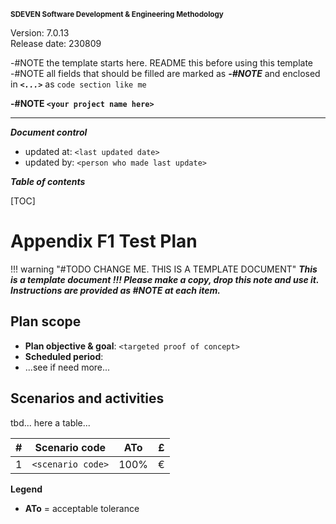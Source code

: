 <small>**SDEVEN Software Development & Engineering Methodology**</small>

Version: 7.0.13<br>
Release date: 230809



-#NOTE the template starts here. README this before using this template<br>
-#NOTE all fields that should be filled are marked as ***-#NOTE*** and enclosed in ***`<...>`*** as `code section like me`


**-#NOTE `<your project name here>`**

***

***Document control***

* updated at: `<last updated date>`<br>
* updated by: `<person who made last update>`



***Table of contents***

[TOC]


# Appendix F1 Test Plan


!!! warning "#TODO CHANGE ME. THIS IS A TEMPLATE DOCUMENT"
    ___This is a template document !!! Please make a copy, drop this note and use it. Instructions are provided as #NOTE at each item.___




## Plan scope

* **Plan objective & goal**: `<targeted proof of concept>`
* **Scheduled period**:  
* ...see if need more...




## Scenarios and activities

tbd... here a table...

| # | Scenario code     | ATo  | £  |
|---|-------------------|------|----|
| 1 | `<scenario code>` | 100% | €  |


**Legend**

* **ATo** = acceptable tolerance








